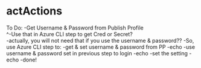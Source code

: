 # actActions

To Do:
-Get Username & Password from Publish Profile  
 ^-Use that in Azure CLI step to get Cred or Secret?  
   -actually, you will not need that if you use the username & password??
   -So, use Azure CLI step to:
 -get & set username & password from PP
 -echo
 -use username & password set in previous step to login
 -echo
 -set the setting
 -echo
 -done!
